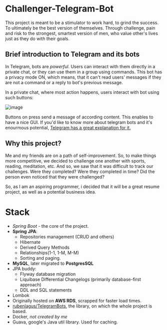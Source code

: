 # Challenger-Telegram-Bot
This project is meant to be a stimulator to work hard, to grind the success. To ultimately be the best version of themselves. Through challenge, pain and risk to the strongest, smartest version of men, who value other's lives just as they do with their goals.
## Brief introduction to Telegram and its bots
In Telegram, bots are *powerful*. Users can interact with them directly in a private chat, or they can use them in a group using commands. This bot has a privacy mode ON, which means, that it can't read users' messages if they are not a command or a reply to bot's previous message.

In a private chat, where most action happens, users interact with bot using such buttons:

![image](https://user-images.githubusercontent.com/108194191/192120732-9d2d0b70-8bd0-45cc-b9e7-22e557268d2a.png)

Buttons on press send a message of according content. This enables to have a nice GUI.
If you'd like to know more about telegram bots and it's enourmous potential, [Telegram has a great explanation for it.](https://core.telegram.org/bots "Telegram has a great explanation for it.")

## Why this project?
Me and my friends are on a path of self-improvement. So, to make things more competitive, we decided to challenge one another with sports, reading, meditation, etc.
And so, we saw that it was difficult to track our challenges. Were they completed? Were they completed in time? Did the person even noticed that they were challenged?

So, as I am an aspiring programmer, i decided that it will be a great resume project, as well as a potential business idea.

# Stack

 - *Spring Boot* - the core of the project.
 - **Spring JPA**:
   - Repositories management (CRUD and others)
    - Hibernate 
    - Derived Query Methods
    - Relationships(1-1, 1-M, M-M)
    - Sorting and paging.
- **MySQL**, later migrated to **PostgresSQL**
- JPA buddy:
  - Flyway database migration 
  - Liquibase Differential Changelogs (primarily database-first approach)
  - DDL and SQL statements
- Lombok 
- Originally hosted on **AWS RDS**, scrapped for faster load times.
- [rubenlagus/TelegramBots](https://github.com/rubenlagus/TelegramBots), the library, on which the whole project is based.
- Docker, *not created by me*
- Guava, google's Java util library. Used for caching.

